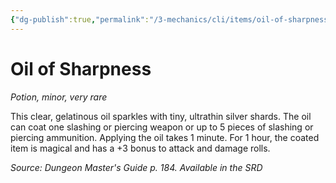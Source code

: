 ```yaml
---
{"dg-publish":true,"permalink":"/3-mechanics/cli/items/oil-of-sharpness/","tags":["ttrpg-cli/compendium/src/5e/dmg","ttrpg-cli/item/rarity/very-rare","ttrpg-cli/item/tier/minor","ttrpg-cli/item/wondrous/potion"]}
---
```


# Oil of Sharpness
*Potion, minor, very rare*  



This clear, gelatinous oil sparkles with tiny, ultrathin silver shards. The oil can coat one slashing or piercing weapon or up to 5 pieces of slashing or piercing ammunition. Applying the oil takes 1 minute. For 1 hour, the coated item is magical and has a +3 bonus to attack and damage rolls.

*Source: Dungeon Master's Guide p. 184. Available in the <span title='Systems Reference Document (5.1)'>SRD</span>*